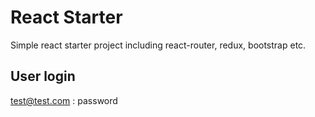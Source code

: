 # React Starter
Simple react starter project including react-router, redux, bootstrap etc. 

## User login
test@test.com : password
